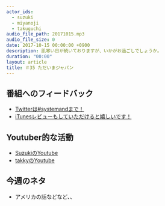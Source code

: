 ```yaml
---
actor_ids:
  - suzuki
  - miyanoji
  - takuguchi
audio_file_path: 20171015.mp3
audio_file_size: 0
date: 2017-10-15 00:00:00 +0900
description: 肌寒い日が続いておりますが、いかがお過ごしでしょうか。
duration: "00:00"
layout: article
title: ＃35 ただいまジャパン
---
```

## 番組へのフィードバック
* [Twitterは#systemandまで！](https://twitter.com/search?q=%23systemand)
* [iTunesレビューもしていただけると嬉しいです！](https://itunes.apple.com/jp/podcast/systemand-online/id1205168408?mt=2)

## Youtuber的な活動
* [SuzukiのYoutube](https://www.youtube.com/channel/UCqTozqKO5AWD8OccCnW3Rvw)
* [takkyのYoutube](https://www.youtube.com/channel/UCtoXGiMeDggQPdGoanDE2sA)


## 今週のネタ
* アメリカの話などなど、、

